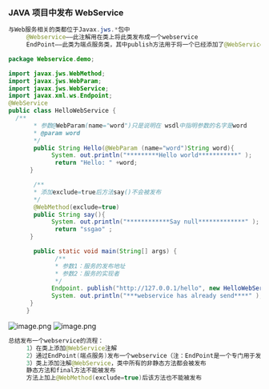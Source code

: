 ### JAVA 项目中发布 WebService

```java
与Web服务相关的类都位于Javax.jws.*包中
     @Webservice——此注解用在类上将此类发布成一个webservice
     EndPoint——此类为端点服务类，其中publish方法用于将一个已经添加了@WebService注解对象绑定到一个地址端口上，用于发布

```

```java
package Webservice.demo;

import javax.jws.WebMethod;
import javax.jws.WebParam;
import javax.jws.WebService;
import javax.xml.ws.Endpoint;
@WebService
public class HelloWebService {
  /**
       * 参数@WebParam(name="word")只是说明在 wsdl中指明参数的名字是word
       * @param word
       */
       public String Hello(@WebParam (name="word")String word){
            System. out.println("*********Hello world***********" );
             return "Hello: " +word;
      }

       /**
       * 添加exclude=true后方法say()不会被发布
       */
       @WebMethod(exclude=true)
       public String say(){
            System. out.println("************Say null*************" );
             return "ssgao" ;
      }

       public static void main(String[] args) {
             /**
             * 参数1：服务的发布地址
             * 参数2：服务的实现者
             */
            Endpoint. publish("http://127.0.0.1/hello", new HelloWebService());
            System. out.println("***webservice has already send****" );
      }
     }
```

![image.png](https://cdn.nlark.com/yuque/0/2021/png/659846/1635740105741-5a5bd1dc-38b2-4b42-9faf-defb2bc5ca27.png#clientId=ua9c0864e-3bf4-4&from=paste&height=106&id=u6f7eb1e2&margin=%5Bobject%20Object%5D&name=image.png&originHeight=211&originWidth=1056&originalType=binary&ratio=1&size=27189&status=done&style=none&taskId=udaebf723-8898-4b2a-9458-22cbdc626c8&width=528)
![image.png](https://cdn.nlark.com/yuque/0/2021/png/659846/1635740115450-9920422a-2f0e-4f91-8d04-cabd4f0dd697.png#clientId=ua9c0864e-3bf4-4&from=paste&height=280&id=u08f2bd00&margin=%5Bobject%20Object%5D&name=image.png&originHeight=560&originWidth=1058&originalType=binary&ratio=1&size=61217&status=done&style=none&taskId=ub4c6cfb0-2457-489a-8739-948c9c245c8&width=529)

```java
总结发布一个webservice的流程：
     1）在类上添加@WebService注解
     2）通过EndPoint(端点服务)发布一个webservice（注：EndPoint是一个专门用于发布服务的类，该类的publish方法接受两个参数，一个是本地的服务地址，一个是提供服务的类）
     3）类上添加注解@WebService，类中所有的非静态方法都会被发布
     静态方法和final方法不能被发布
     方法上加上@WebMethod(exclude=true)后该方法也不能被发布
```
